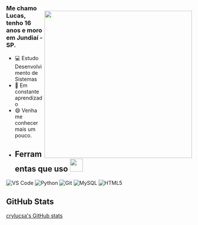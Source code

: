 <img style="margin-top: 40px;" align="right" width="400px" src="https://64.media.tumblr.com/4a2a59f65557f4fb8384e8cc7a16db38/tumblr_inline_opnbfh2xO71s7omn3_500.gif">

### Me chamo Lucas, tenho 16 anos e moro em Jundiaí - SP.
- 💻 Estudo Desenvolvimento de Sistemas
- 🎯 Em constante aprendizado
- 😄 Venha me conhecer mais um pouco.
- ## Ferramentas que uso <img src="https://media.giphy.com/media/TvI2RkztssUmwkLYse/giphy.gif" width="35px">

![VS Code](https://img.shields.io/badge/VS_Code-007ACC?style=for-the-badge&logo=visual-studio-code&logoColor=white)
![Python](https://img.shields.io/badge/Python-3776AB?style=for-the-badge&logo=python&logoColor=white)
![Git](https://img.shields.io/badge/Git-F05032?style=for-the-badge&logo=git&logoColor=white)
![MySQL](https://img.shields.io/badge/MySQL-4479A1?style=for-the-badge&logo=mysql&logoColor=white)
![HTML5](https://img.shields.io/badge/HTML5-E34F26?style=for-the-badge&logo=html5&logoColor=white)

## GitHub Stats
[crylucsa's GitHub stats](https://github-readme-stats.vercel.app/api?username=crylucsa&show_icons=true&theme=dark&count_public=true)

